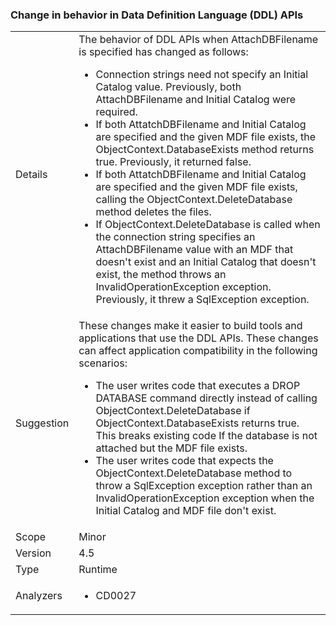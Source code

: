 ### Change in behavior in Data Definition Language (DDL) APIs

|   |   |
|---|---|
|Details|The behavior of DDL APIs when AttachDBFilename is specified has changed as follows:<br /><ul><li>Connection strings need not specify an Initial Catalog value. Previously, both AttachDBFilename and Initial Catalog were required.</li><li>If both AttatchDBFilename and Initial Catalog are specified and the given MDF file exists, the ObjectContext.DatabaseExists method returns true. Previously, it returned false.</li><li>If both AttatchDBFilename and Initial Catalog are specified and the given MDF file exists, calling the ObjectContext.DeleteDatabase method deletes the files.</li><li>If ObjectContext.DeleteDatabase is called when the connection string specifies an AttachDBFilename value with an MDF that doesn&#39;t exist and an Initial Catalog that doesn&#39;t exist, the method throws an InvalidOperationException exception. Previously, it threw a SqlException exception.</li></ul>|
|Suggestion|These changes make it easier to build tools and applications that use the DDL APIs. These changes can affect application compatibility in the following scenarios:<br /><ul><li>The user writes code that executes a DROP DATABASE command directly instead of calling ObjectContext.DeleteDatabase if ObjectContext.DatabaseExists returns true. This breaks existing code If the database is not attached but the MDF file exists.</li><li>The user writes code that expects the ObjectContext.DeleteDatabase method to throw a SqlException exception rather than an InvalidOperationException exception when the Initial Catalog and MDF file don&#39;t exist.</li></ul>|
|Scope|Minor|
|Version|4.5|
|Type|Runtime|
|Analyzers|<ul><li>CD0027</li></ul>|

